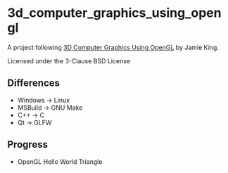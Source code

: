 # 3d_computer_graphics_using_opengl

A project following [3D Computer Graphics Using OpenGL](https://www.youtube.com/playlist?list=PLRwVmtr-pp06qT6ckboaOhnm9FxmzHpbY) by Jamie King.

Licensed under the 3-Clause BSD License

## Differences
- Windows -> Linux
- MSBuild -> GNU Make
- C++ -> C
- Qt -> GLFW

## Progress
- OpenGL Hello World Triangle


